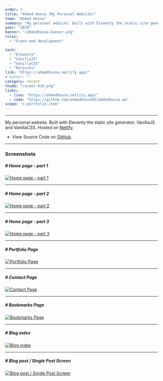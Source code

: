 ```yaml
---
order: 3
title: "Ahmed Hosna (My Personal Website)"
team: "Ahmed Hosna"
summary: "My personal website. Built with Eleventy the static site generator, VanillaJS and VanillaCSS. Hosted on Netlify."
year: "2019"
banner: "/ahmedhosna-banner.png"
roles:
  - "Front-end development"

tech:
  - "Eleventy"
  - "VanillaJS"
  - "VanillaCSS"
  - "Nunjucks"
link: "https://ahmedhosna.netlify.app/"
# banner: ""
category: recent
thumb: "recent-010.png"
links:
  - live: "https://ahmedhosna.netlify.app/"
  - code: "https://github.com/ahmedhosna95/ahmedhosna.me"
scope: "s-portfolio-item"
---
```

<hr class="u-line-divider"/>

My personal website. Built with Eleventy the static site generator, VanillaJS and VanillaCSS. Hosted on [Netlify](https://writescape.netlify.app).

- View Source Code on [GitHub](https://github.com/ahmedhosna95/ahmedhosna.me).

<hr class="u-line-divider"/>

### Screenshots

##### # Home page - part 1
[![Home page - part 1](/assets/images/portfolio/ahmedhosna-screenshots/ahmedhosna-home-1.png)](/assets/images/portfolio/ahmedhosna-screenshots/ahmedhosna-home-1.png)

<hr class="u-line-divider"/>

##### # Home page - part 2
[![Home page - part 2](/assets/images/portfolio/ahmedhosna-screenshots/ahmedhosna-home-2.png)](/assets/images/portfolio/ahmedhosna-screenshots/ahmedhosna-home-2.png)

<hr class="u-line-divider"/>

##### # Home page - part 3
[![Home page - part 3](/assets/images/portfolio/ahmedhosna-screenshots/ahmedhosna-home-3.png)](/assets/images/portfolio/ahmedhosna-screenshots/ahmedhosna-home-3.png)

<hr class="u-line-divider"/>

##### # Portfolio Page
[![Portfolio Page](/assets/images/portfolio/ahmedhosna-screenshots/ahmedhosna-portfolio.png)](/assets/images/portfolio/ahmedhosna-screenshots/ahmedhosna-portfolio.png)

<hr class="u-line-divider"/>

##### # Contact Page
[![Contact Page](/assets/images/portfolio/ahmedhosna-screenshots/ahmedhosna-contact.png)](/assets/images/portfolio/ahmedhosna-screenshots/ahmedhosna-contact.png)

<hr class="u-line-divider"/>

##### # Bookmarks Page
[![Bookmarks Page](/assets/images/portfolio/ahmedhosna-screenshots/ahmedhosna-bookmarks.png)](/assets/images/portfolio/ahmedhosna-screenshots/ahmedhosna-bookmarks.png)

<hr class="u-line-divider"/>

##### # Blog index
[![Blog index](/assets/images/portfolio/ahmedhosna-screenshots/ahmedhosna-articles.png)](/assets/images/portfolio/ahmedhosna-screenshots/ahmedhosna-articles.png)

<hr class="u-line-divider"/>


##### # Blog post / Single Post Screen
[![Blog post / Single Post Screen](/assets/images/portfolio/ahmedhosna-screenshots/ahmedhosna-blogpost.png)](/assets/images/portfolio/ahmedhosna-screenshots/ahmedhosna-blogpost.png)
